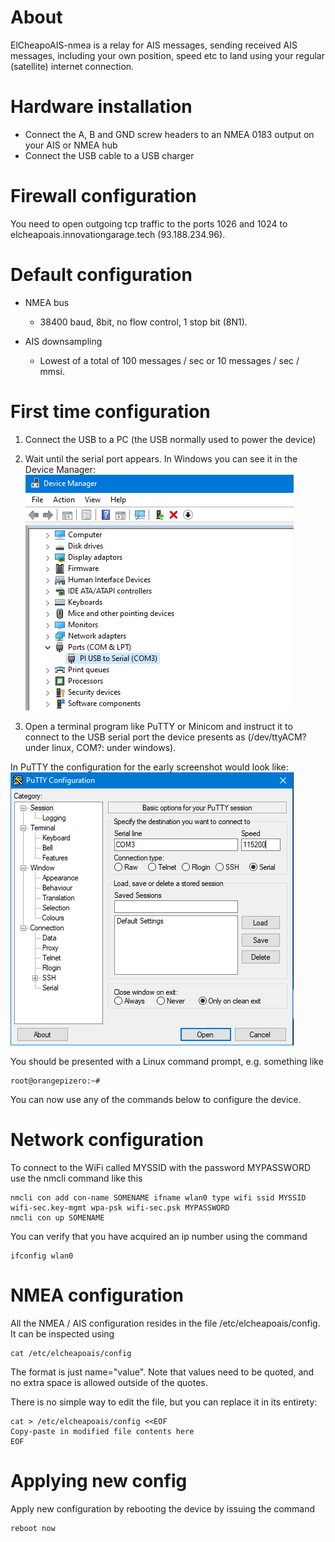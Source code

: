 # About

ElCheapoAIS-nmea is a relay for AIS messages, sending received AIS messages, including your own position, speed etc
to land using your regular (satellite) internet connection.

# Hardware installation

* Connect the A, B and GND screw headers to an NMEA 0183 output on your AIS or NMEA hub
* Connect the USB cable to a USB charger

# Firewall configuration

You need to open outgoing tcp traffic to the ports 1026 and 1024 to elcheapoais.innovationgarage.tech (93.188.234.96).

# Default configuration

* NMEA bus
  * 38400 baud, 8bit, no flow control, 1 stop bit (8N1).

* AIS downsampling
  * Lowest of a total of 100 messages / sec or 10 messages / sec / mmsi.

# First time configuration

1) Connect the USB to a PC (the USB normally used to power the device)

2) Wait until the serial port appears. In Windows you can see it in the Device Manager:
![image](images/device_manager.PNG)

3) Open a terminal program like PuTTY or Minicom and instruct it to connect to
the USB serial port the device presents as (/dev/ttyACM? under linux,
COM?: under windows). 

In PuTTY the configuration for the early screenshot would look like:
![image](images/putty.PNG)

You should be presented with a Linux command prompt, e.g. something like

    root@orangepizero:~# 

You can now use any of the commands below to configure the device.

# Network configuration

To connect to the WiFi called MYSSID with the password MYPASSWORD use
the nmcli command like this

    nmcli con add con-name SOMENAME ifname wlan0 type wifi ssid MYSSID wifi-sec.key-mgmt wpa-psk wifi-sec.psk MYPASSWORD
    nmcli con up SOMENAME

You can verify that you have acquired an ip number using the command

    ifconfig wlan0

# NMEA configuration

All the NMEA / AIS configuration resides in the file
/etc/elcheapoais/config. It can be inspected using

    cat /etc/elcheapoais/config

The format is just name="value". Note that values need to be quoted,
and no extra space is allowed outside of the quotes.

There is no simple way to edit the file, but you can replace it in its
entirety:

    cat > /etc/elcheapoais/config <<EOF
    Copy-paste in modified file contents here
    EOF

# Applying new config

Apply new configuration by rebooting the device by issuing the command

    reboot now
